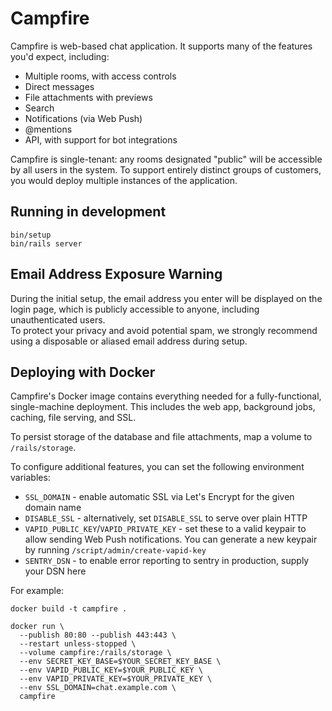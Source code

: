 # Campfire

Campfire is web-based chat application. It supports many of the features you'd
expect, including:

- Multiple rooms, with access controls
- Direct messages
- File attachments with previews
- Search
- Notifications (via Web Push)
- @mentions
- API, with support for bot integrations

Campfire is single-tenant: any rooms designated "public" will be accessible by
all users in the system. To support entirely distinct groups of customers, you
would deploy multiple instances of the application.

## Running in development

    bin/setup
    bin/rails server
## Email Address Exposure Warning

During the initial setup, the email address you enter will be displayed on the login page, which is publicly accessible to anyone, including unauthenticated users.  
To protect your privacy and avoid potential spam, we strongly recommend using a disposable or aliased email address during setup.

## Deploying with Docker

Campfire's Docker image contains everything needed for a fully-functional,
single-machine deployment. This includes the web app, background jobs, caching,
file serving, and SSL.

To persist storage of the database and file attachments, map a volume to `/rails/storage`.

To configure additional features, you can set the following environment variables:

- `SSL_DOMAIN` - enable automatic SSL via Let's Encrypt for the given domain name
- `DISABLE_SSL` - alternatively, set `DISABLE_SSL` to serve over plain HTTP
- `VAPID_PUBLIC_KEY`/`VAPID_PRIVATE_KEY` - set these to a valid keypair to
  allow sending Web Push notifications. You can generate a new keypair by running
  `/script/admin/create-vapid-key`
- `SENTRY_DSN` - to enable error reporting to sentry in production, supply your
  DSN here

For example:

    docker build -t campfire .

    docker run \
      --publish 80:80 --publish 443:443 \
      --restart unless-stopped \
      --volume campfire:/rails/storage \
      --env SECRET_KEY_BASE=$YOUR_SECRET_KEY_BASE \
      --env VAPID_PUBLIC_KEY=$YOUR_PUBLIC_KEY \
      --env VAPID_PRIVATE_KEY=$YOUR_PRIVATE_KEY \
      --env SSL_DOMAIN=chat.example.com \
      campfire
